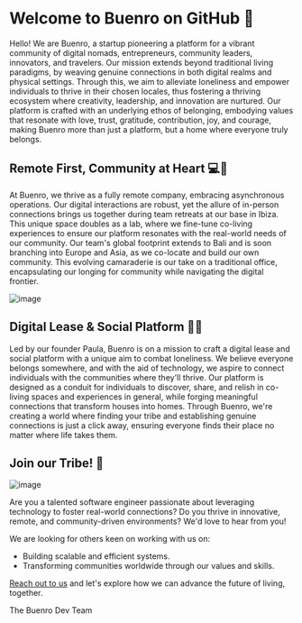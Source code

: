 # Welcome to Buenro on GitHub 🚀

Hello! We are Buenro, a startup pioneering a platform for a vibrant community of digital nomads, entrepreneurs, community leaders, innovators, and travelers. Our mission extends beyond traditional living paradigms, by weaving genuine connections in both digital realms and physical settings. Through this, we aim to alleviate loneliness and empower individuals to thrive in their chosen locales, thus fostering a thriving ecosystem where creativity, leadership, and innovation are nurtured. Our platform is crafted with an underlying ethos of belonging, embodying values that resonate with love, trust, gratitude, contribution, joy, and courage, making Buenro more than just a platform, but a home where everyone truly belongs.


## Remote First, Community at Heart 💻💖

At Buenro, we thrive as a fully remote company, embracing asynchronous operations. Our digital interactions are robust, yet the allure of in-person connections brings us together during team retreats at our base in Ibiza. This unique space doubles as a lab, where we fine-tune co-living experiences to ensure our platform resonates with the real-world needs of our community. Our team's global footprint extends to Bali and is soon branching into Europe and Asia, as we co-locate and build our own community. This evolving camaraderie is our take on a traditional office, encapsulating our longing for community while navigating the digital frontier.


![image](https://github.com/user-attachments/assets/95385fc0-3e42-4d28-b88c-bf475fcd2aae)

## Digital Lease & Social Platform 🏡🌐

Led by our founder Paula, Buenro is on a mission to craft a digital lease and social platform with a unique aim to combat loneliness. We believe everyone belongs somewhere, and with the aid of technology, we aspire to connect individuals with the communities where they'll thrive. Our platform is designed as a conduit for individuals to discover, share, and relish in co-living spaces and experiences in general, while forging meaningful connections that transform houses into homes. Through Buenro, we're creating a world where finding your tribe and establishing genuine connections is just a click away, ensuring everyone finds their place no matter where life takes them.

## Join our Tribe! 🤝

![image](https://github.com/user-attachments/assets/3ee2f53c-38ae-4e45-80fa-f037eaca707f)


Are you a talented software engineer passionate about leveraging technology to foster real-world connections? Do you thrive in innovative, remote, and community-driven environments? We'd love to hear from you!


We are looking for others keen on working with us on:
- Building scalable and efficient systems.
- Transforming communities worldwide through our values and skills.

[Reach out to us](mailto:careers@buen.ro?subject=Hello%20from%20GitHub) and let's explore how we can advance the future of living, together.

The Buenro Dev Team
